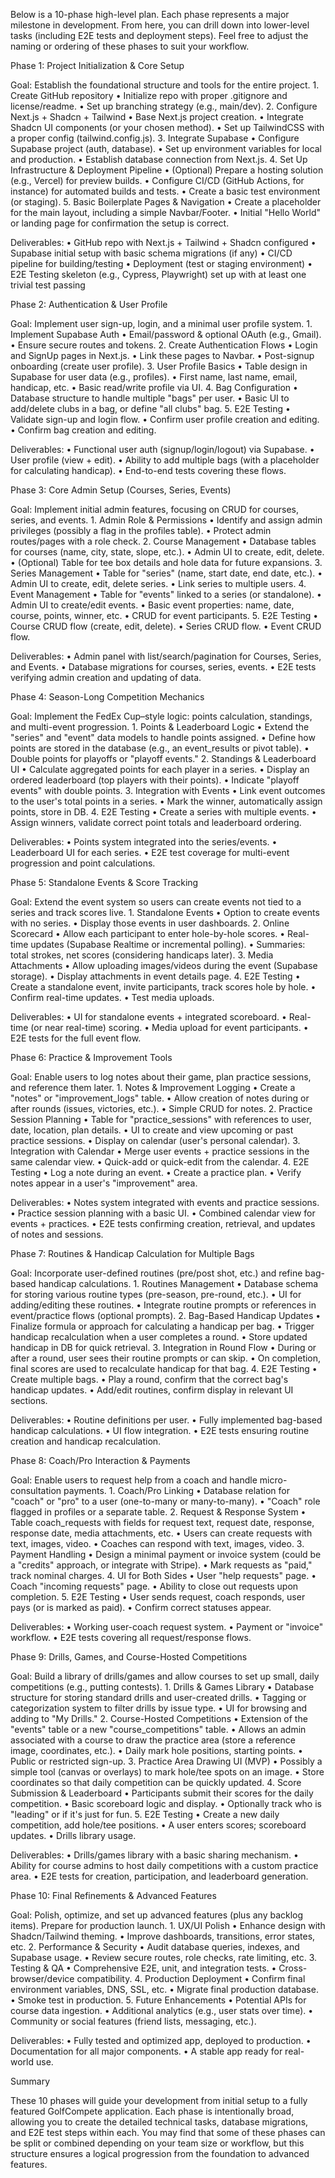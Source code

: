 Below is a 10-phase high-level plan. Each phase represents a major milestone in development. From here, you can drill down into lower-level tasks (including E2E tests and deployment steps). Feel free to adjust the naming or ordering of these phases to suit your workflow.

Phase 1: Project Initialization & Core Setup

Goal: Establish the foundational structure and tools for the entire project.
	1.	Create GitHub repository
	•	Initialize repo with proper .gitignore and license/readme.
	•	Set up branching strategy (e.g., main/dev).
	2.	Configure Next.js + Shadcn + Tailwind
	•	Base Next.js project creation.
	•	Integrate Shadcn UI components (or your chosen method).
	•	Set up TailwindCSS with a proper config (tailwind.config.js).
	3.	Integrate Supabase
	•	Configure Supabase project (auth, database).
	•	Set up environment variables for local and production.
	•	Establish database connection from Next.js.
	4.	Set Up Infrastructure & Deployment Pipeline
	•	(Optional) Prepare a hosting solution (e.g., Vercel) for preview builds.
	•	Configure CI/CD (GitHub Actions, for instance) for automated builds and tests.
	•	Create a basic test environment (or staging).
	5.	Basic Boilerplate Pages & Navigation
	•	Create a placeholder for the main layout, including a simple Navbar/Footer.
	•	Initial "Hello World" or landing page for confirmation the setup is correct.

Deliverables:
	•	GitHub repo with Next.js + Tailwind + Shadcn configured
	•	Supabase initial setup with basic schema migrations (if any)
	•	CI/CD pipeline for building/testing
	•	Deployment (test or staging environment)
	•	E2E Testing skeleton (e.g., Cypress, Playwright) set up with at least one trivial test passing

Phase 2: Authentication & User Profile

Goal: Implement user sign-up, login, and a minimal user profile system.
	1.	Implement Supabase Auth
	•	Email/password & optional OAuth (e.g., Gmail).
	•	Ensure secure routes and tokens.
	2.	Create Authentication Flows
	•	Login and SignUp pages in Next.js.
	•	Link these pages to Navbar.
	•	Post-signup onboarding (create user profile).
	3.	User Profile Basics
	•	Table design in Supabase for user data (e.g., profiles).
	•	First name, last name, email, handicap, etc.
	•	Basic read/write profile via UI.
	4.	Bag Configuration
	•	Database structure to handle multiple "bags" per user.
	•	Basic UI to add/delete clubs in a bag, or define "all clubs" bag.
	5.	E2E Testing
	•	Validate sign-up and login flow.
	•	Confirm user profile creation and editing.
	•	Confirm bag creation and editing.

Deliverables:
	•	Functional user auth (signup/login/logout) via Supabase.
	•	User profile (view + edit).
	•	Ability to add multiple bags (with a placeholder for calculating handicap).
	•	End-to-end tests covering these flows.

Phase 3: Core Admin Setup (Courses, Series, Events)

Goal: Implement initial admin features, focusing on CRUD for courses, series, and events.
	1.	Admin Role & Permissions
	•	Identify and assign admin privileges (possibly a flag in the profiles table).
	•	Protect admin routes/pages with a role check.
	2.	Course Management
	•	Database tables for courses (name, city, state, slope, etc.).
	•	Admin UI to create, edit, delete.
	•	(Optional) Table for tee box details and hole data for future expansions.
	3.	Series Management
	•	Table for "series" (name, start date, end date, etc.).
	•	Admin UI to create, edit, delete series.
	•	Link series to multiple users.
	4.	Event Management
	•	Table for "events" linked to a series (or standalone).
	•	Admin UI to create/edit events.
	•	Basic event properties: name, date, course, points, winner, etc.
	•	CRUD for event participants.
	5.	E2E Testing
	•	Course CRUD flow (create, edit, delete).
	•	Series CRUD flow.
	•	Event CRUD flow.

Deliverables:
	•	Admin panel with list/search/pagination for Courses, Series, and Events.
	•	Database migrations for courses, series, events.
	•	E2E tests verifying admin creation and updating of data.

Phase 4: Season-Long Competition Mechanics

Goal: Implement the FedEx Cup–style logic: points calculation, standings, and multi-event progression.
	1.	Points & Leaderboard Logic
	•	Extend the "series" and "event" data models to handle points assigned.
	•	Define how points are stored in the database (e.g., an event_results or pivot table).
	•	Double points for playoffs or "playoff events."
	2.	Standings & Leaderboard UI
	•	Calculate aggregated points for each player in a series.
	•	Display an ordered leaderboard (top players with their points).
	•	Indicate "playoff events" with double points.
	3.	Integration with Events
	•	Link event outcomes to the user's total points in a series.
	•	Mark the winner, automatically assign points, store in DB.
	4.	E2E Testing
	•	Create a series with multiple events.
	•	Assign winners, validate correct point totals and leaderboard ordering.

Deliverables:
	•	Points system integrated into the series/events.
	•	Leaderboard UI for each series.
	•	E2E test coverage for multi-event progression and point calculations.

Phase 5: Standalone Events & Score Tracking

Goal: Extend the event system so users can create events not tied to a series and track scores live.
	1.	Standalone Events
	•	Option to create events with no series.
	•	Display those events in user dashboards.
	2.	Online Scorecard
	•	Allow each participant to enter hole-by-hole scores.
	•	Real-time updates (Supabase Realtime or incremental polling).
	•	Summaries: total strokes, net scores (considering handicaps later).
	3.	Media Attachments
	•	Allow uploading images/videos during the event (Supabase storage).
	•	Display attachments in event details page.
	4.	E2E Testing
	•	Create a standalone event, invite participants, track scores hole by hole.
	•	Confirm real-time updates.
	•	Test media uploads.

Deliverables:
	•	UI for standalone events + integrated scoreboard.
	•	Real-time (or near real-time) scoring.
	•	Media upload for event participants.
	•	E2E tests for the full event flow.

Phase 6: Practice & Improvement Tools

Goal: Enable users to log notes about their game, plan practice sessions, and reference them later.
	1.	Notes & Improvement Logging
	•	Create a "notes" or "improvement_logs" table.
	•	Allow creation of notes during or after rounds (issues, victories, etc.).
	•	Simple CRUD for notes.
	2.	Practice Session Planning
	•	Table for "practice_sessions" with references to user, date, location, plan details.
	•	UI to create and view upcoming or past practice sessions.
	•	Display on calendar (user's personal calendar).
	3.	Integration with Calendar
	•	Merge user events + practice sessions in the same calendar view.
	•	Quick-add or quick-edit from the calendar.
	4.	E2E Testing
	•	Log a note during an event.
	•	Create a practice plan.
	•	Verify notes appear in a user's "improvement" area.

Deliverables:
	•	Notes system integrated with events and practice sessions.
	•	Practice session planning with a basic UI.
	•	Combined calendar view for events + practices.
	•	E2E tests confirming creation, retrieval, and updates of notes and sessions.

Phase 7: Routines & Handicap Calculation for Multiple Bags

Goal: Incorporate user-defined routines (pre/post shot, etc.) and refine bag-based handicap calculations.
	1.	Routines Management
	•	Database schema for storing various routine types (pre-season, pre-round, etc.).
	•	UI for adding/editing these routines.
	•	Integrate routine prompts or references in event/practice flows (optional prompts).
	2.	Bag-Based Handicap Updates
	•	Finalize formula or approach for calculating a handicap per bag.
	•	Trigger handicap recalculation when a user completes a round.
	•	Store updated handicap in DB for quick retrieval.
	3.	Integration in Round Flow
	•	During or after a round, user sees their routine prompts or can skip.
	•	On completion, final scores are used to recalculate handicap for that bag.
	4.	E2E Testing
	•	Create multiple bags.
	•	Play a round, confirm that the correct bag's handicap updates.
	•	Add/edit routines, confirm display in relevant UI sections.

Deliverables:
	•	Routine definitions per user.
	•	Fully implemented bag-based handicap calculations.
	•	UI flow integration.
	•	E2E tests ensuring routine creation and handicap recalculation.

Phase 8: Coach/Pro Interaction & Payments

Goal: Enable users to request help from a coach and handle micro-consultation payments.
	1.	Coach/Pro Linking
	•	Database relation for "coach" or "pro" to a user (one-to-many or many-to-many).
	•	"Coach" role flagged in profiles or a separate table.
	2.	Request & Response System
	•	Table coach_requests with fields for request text, request date, response, response date, media attachments, etc.
	•	Users can create requests with text, images, video.
	•	Coaches can respond with text, images, video.
	3.	Payment Handling
	•	Design a minimal payment or invoice system (could be a "credits" approach, or integrate with Stripe).
	•	Mark requests as "paid," track nominal charges.
	4.	UI for Both Sides
	•	User "help requests" page.
	•	Coach "incoming requests" page.
	•	Ability to close out requests upon completion.
	5.	E2E Testing
	•	User sends request, coach responds, user pays (or is marked as paid).
	•	Confirm correct statuses appear.

Deliverables:
	•	Working user-coach request system.
	•	Payment or "invoice" workflow.
	•	E2E tests covering all request/response flows.

Phase 9: Drills, Games, and Course-Hosted Competitions

Goal: Build a library of drills/games and allow courses to set up small, daily competitions (e.g., putting contests).
	1.	Drills & Games Library
	•	Database structure for storing standard drills and user-created drills.
	•	Tagging or categorization system to filter drills by issue type.
	•	UI for browsing and adding to "My Drills."
	2.	Course-Hosted Competitions
	•	Extension of the "events" table or a new "course_competitions" table.
	•	Allows an admin associated with a course to draw the practice area (store a reference image, coordinates, etc.).
	•	Daily mark hole positions, starting points.
	•	Public or restricted sign-up.
	3.	Practice Area Drawing UI (MVP)
	•	Possibly a simple tool (canvas or overlays) to mark hole/tee spots on an image.
	•	Store coordinates so that daily competition can be quickly updated.
	4.	Score Submission & Leaderboard
	•	Participants submit their scores for the daily competition.
	•	Basic scoreboard logic and display.
	•	Optionally track who is "leading" or if it's just for fun.
	5.	E2E Testing
	•	Create a new daily competition, add hole/tee positions.
	•	A user enters scores; scoreboard updates.
	•	Drills library usage.

Deliverables:
	•	Drills/games library with a basic sharing mechanism.
	•	Ability for course admins to host daily competitions with a custom practice area.
	•	E2E tests for creation, participation, and leaderboard generation.

Phase 10: Final Refinements & Advanced Features

Goal: Polish, optimize, and set up advanced features (plus any backlog items). Prepare for production launch.
	1.	UX/UI Polish
	•	Enhance design with Shadcn/Tailwind theming.
	•	Improve dashboards, transitions, error states, etc.
	2.	Performance & Security
	•	Audit database queries, indexes, and Supabase usage.
	•	Review secure routes, role checks, rate limiting, etc.
	3.	Testing & QA
	•	Comprehensive E2E, unit, and integration tests.
	•	Cross-browser/device compatibility.
	4.	Production Deployment
	•	Confirm final environment variables, DNS, SSL, etc.
	•	Migrate final production database.
	•	Smoke test in production.
	5.	Future Enhancements
	•	Potential APIs for course data ingestion.
	•	Additional analytics (e.g., user stats over time).
	•	Community or social features (friend lists, messaging, etc.).

Deliverables:
	•	Fully tested and optimized app, deployed to production.
	•	Documentation for all major components.
	•	A stable app ready for real-world use.

Summary

These 10 phases will guide your development from initial setup to a fully featured GolfCompete application. Each phase is intentionally broad, allowing you to create the detailed technical tasks, database migrations, and E2E test steps within each. You may find that some of these phases can be split or combined depending on your team size or workflow, but this structure ensures a logical progression from the foundation to advanced features.